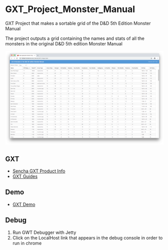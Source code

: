 # GXT_Project_Monster_Manual
GXT Project that makes a sortable grid of the D&amp;D 5th Edition Monster Manual

The project outputs  a grid containing the names and stats of all the monsters in 
the original D&amp;D 5th edition Monster Manual

<img src='GXT_Project_Monster_Manual_Screen_Shot.png' width='800px'/>

## GXT 

* [Sencha GXT Product Info](https://www.sencha.com/products/gxt/)
* [GXT Guides](http://docs.sencha.com/gxt/4.x/)

## Demo

* [GXT Demo](https://examples.sencha.com/gxt/)

## Debug
1. Run GWT Debugger with Jetty
2. Click on the LocalHost link that appears in the debug console in order to run in chrome

